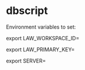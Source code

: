 # dbscript

Environment variables to set:

export LAW_WORKSPACE_ID=

export LAW_PRIMARY_KEY=

export SERVER=
